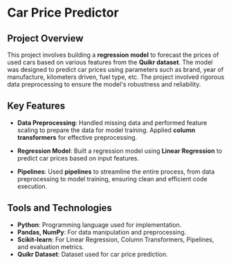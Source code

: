 # Car Price Predictor

## Project Overview

This project involves building a **regression model** to forecast the prices of used cars based on various features from the **Quikr dataset**. The model was designed to predict car prices using parameters such as brand, year of manufacture, kilometers driven, fuel type, etc. The project involved rigorous data preprocessing to ensure the model's robustness and reliability.

## Key Features

- **Data Preprocessing**: Handled missing data and performed feature scaling to prepare the data for model training. Applied **column transformers** for effective preprocessing.
  
- **Regression Model**: Built a regression model using **Linear Regression** to predict car prices based on input features.

- **Pipelines**: Used **pipelines** to streamline the entire process, from data preprocessing to model training, ensuring clean and efficient code execution.

## Tools and Technologies

- **Python**: Programming language used for implementation.
- **Pandas, NumPy**: For data manipulation and preprocessing.
- **Scikit-learn**: For Linear Regression, Column Transformers, Pipelines, and evaluation metrics.
- **Quikr Dataset**: Dataset used for car price prediction.

